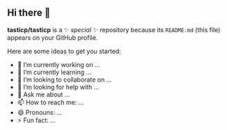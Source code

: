## Hi there 👋


**tasticp/tasticp** is a ✨ _special_ ✨ repository because its `README.md` (this file) appears on your GitHub profile.

<!--START_SECTION:waka-->

<!--END_SECTION:waka-->


Here are some ideas to get you started:

- 🔭 I’m currently working on ...
- 🌱 I’m currently learning ...
- 👯 I’m looking to collaborate on ...
- 🤔 I’m looking for help with ...
- 💬 Ask me about ...
- 📫 How to reach me: ...
- 😄 Pronouns: ...
- ⚡ Fun fact: ...


<!--https://github.com/marketplace/actions/waka-readme-->
